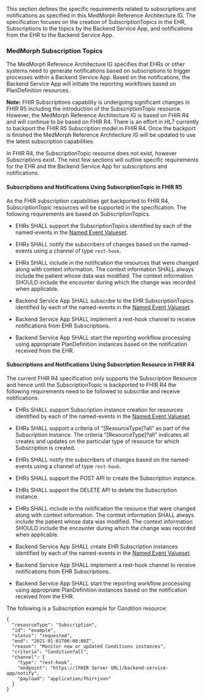 This section defines the specific requirements related to subscriptions and notifications as specified in this MedMorph Reference Architecture IG.  The specification focuses on the creation of SubscriptionTopics in the EHR, Subscriptions to the topics by the Backend Service App, and notifications from the EHR to the Backend Service App.

### MedMorph Subscription Topics

The MedMorph Reference Architecture IG specifies that EHRs or other systems need to generate notifications based on subscriptions to trigger processes within a Backend Service App. Based on the notifications, the Backend Service App will initiate the reporting workflows based on PlanDefinition resources.

**Note:** 
FHIR Subscriptions capability is undergoing significant changes in FHIR R5 including the introduction of the SubscriptionTopic resource. However, the MedMorph Reference Architecture IG is based on FHIR R4 and will continue to be based on FHIR R4. There is an effort in HL7 currently to backport the FHIR R5 Subscription model in FHIR R4. Once the backport is finished the MedMorph Reference Architecture IG will be updated to use the latest subscription capabilities.

In FHIR R4, the SubscriptionTopic resource does not exist, however Subscriptions exist. The next few sections will outline specific requirements for the EHR and the Backend Service App for subscriptions and notifications.

#### Subscriptions and Notifications Using SubscriptionTopic in FHIR R5

As the FHIR subscription capabilities get backported to FHIR R4, SubscriptionTopic resources will be supported in the specification. The following requirements are based on SubscriptionTopics.

* EHRs SHALL support the SubscriptionTopics identified by each of the named-events in the [Named Event Valueset](	http://hl7.org/fhir/us/fhir-medmorph/ValueSet/us-ph-triggerdefinition-namedevent.html).

* EHRs SHALL notify the subscribers of changes based on the named-events using a channel of type ```rest-hook```. 

* EHRs SHALL include in the notification the resources that were changed along with context information. The context information SHALL always include the patient whose data was modified. The context information SHOULD include the encounter during which the change was recorded when applicable.

* Backend Service App SHALL subscribe to the EHR SubscriptionTopics identified by each of the named-events in the [Named Event Valueset](	http://hl7.org/fhir/us/fhir-medmorph/ValueSet/us-ph-triggerdefinition-namedevent.html).

* Backend Service App SHALL implement a rest-hook channel to receive notifications from EHR Subscriptions.

* Backend Service App SHALL start the reporting workflow processing using appropriate PlanDefinition instances based on the notification received from the EHR.

#### Subscriptions and Notifications Using Subscription Resource in FHIR R4 

The current FHIR R4 specification only supports the Subscription Resource and hence until the SubscriptionTopic is backported to FHIR R4 the following requirements need to be followed to subscribe and receive notifications.

* EHRs SHALL support Subscription instance creation for resources identified by each of the named-events in the [Named Event Valueset](	http://hl7.org/fhir/us/fhir-medmorph/ValueSet/us-ph-triggerdefinition-namedevent.html).

* EHRs SHALL support a criteria of "[ResourceType]?all" as part of the Subscription instance. The criteria "[ResourceType]?all" indicates all creates and updates on the particular type of resource for which Subscription is created. 

* EHRs SHALL notify the subscribers of changes based on the named-events using a channel of type ```rest-hook```. 

* EHRs SHALL support the POST API to create the Subscription instance.

* EHRs SHALL support the DELETE API to delete the Subscription instance.

* EHRs SHALL include in the notification the resource that were changed along with context information. The context information SHALL always include the patient whose data was modified. The context information SHOULD include the encounter during which the change was recorded when applicable.

* Backend Service App SHALL create EHR Subscription instances identified by each of the named-events in the [Named Event Valueset](	http://hl7.org/fhir/us/fhir-medmorph/ValueSet/us-ph-triggerdefinition-namedevent.html).

* Backend Service App SHALL implement a rest-hook channel to receive notifications from EHR Subscriptions.

* Backend Service App SHALL start the reporting workflow processing using appropriate PlanDefinition instances based on the notification received from the EHR.

The following is a Subscription example for Condition resource:

```
{
  "resourceType": "Subscription",
  "id": "example",
  "status": "requested",
  "end": "2021-01-01T00:00:00Z",
  "reason": "Monitor new or updated Conditions instances",
  "criteria": "Condition?all",
  "channel": {
    "type": "rest-hook",
    "endpoint": "https://[FHIR Server URL]/backend-service-app/notify",
    "payload": "application/fhir+json"
  }
}
```
